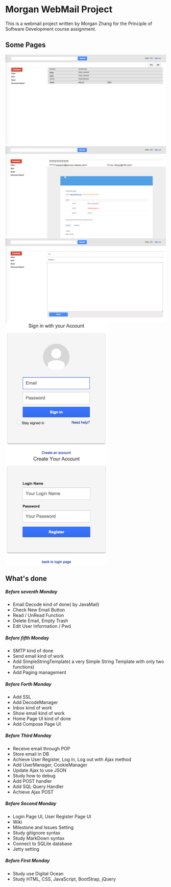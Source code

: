 # Morgan WebMail Project

This is a webmail project written by Morgan Zhang for the Principle of Software Development course assignment.

## Some Pages
<img align=top src="figures/inbox.png" width="640">
<br />
<img align=top src="figures/showEmail.png" width="640">
<br />
<img align=top src="figures/compose.png" width="640">
<br />
<img align=top src="figures/login.jpg" width="320">
<img align=top src="figures/UserRegister.jpg" width="320">

## What's done

##### Before seventh Monday
- Email Decode kind of done( by JavaMail)
- Check New Email Button
- Read / UnRead Function
- Delete Email, Empty Trash
- Edit User Information / Pwd

##### Before fifth Monday
- SMTP kind of done
- Send email kind of work
- Add SimpleStringTemplate( a very Simple String Template with only two functions)
- Add Paging management

##### Before Forth Monday
- Add SSL
- Add DecodeManager
- Inbox kind of work
- Show email kind of work
- Home Page UI kind of done
- Add Compose Page UI

##### Before Third Monday
- Receive email through POP
- Store email in DB
- Achieve User Register, Log in, Log out with Ajax method
- Add UserManager, CookieManager
- Update Ajax to use JSON
- Study how to debug
- Add POST handler
- Add SQL Query Handler
- Achieve Ajax POST

##### Before Second Monday
- Login Page UI, User Register Page UI
- Wiki
- Milestone and Issues Setting
- Study gitignore syntax
- Study MarkDown syntax
- Connect to SQLite database
- Jetty setting

##### Before First Monday
- Study use Digital Ocean
- Study HTML, CSS, JavaScript, BootStrap, jQuery